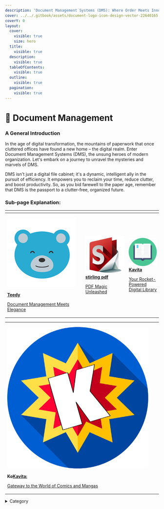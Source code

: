 ```yaml
---
description: 'Document Management Systems (DMS): Where Order Meets Innovation'
cover: ../../.gitbook/assets/document-logo-icon-design-vector-22640165.jpg
coverY: 0
layout:
  cover:
    visible: true
    size: hero
  title:
    visible: true
  description:
    visible: true
  tableOfContents:
    visible: true
  outline:
    visible: true
  pagination:
    visible: true
---
```


# 📃 Document Management

### **A General Introduction**

In the age of digital transformation, the mountains of paperwork that once cluttered offices have found a new home – the digital realm. Enter Document Management Systems (DMS), the unsung heroes of modern organization. Let's embark on a journey to unravel the mysteries and marvels of DMS.

DMS isn't just a digital file cabinet; it's a dynamic, intelligent ally in the pursuit of efficiency. It empowers you to reclaim your time, reduce clutter, and boost productivity. So, as you bid farewell to the paper age, remember that DMS is the passport to a clutter-free, organized future.

### Sub-page Explanation:



<table><thead><tr><th width="242.33333333333331"></th><th></th><th></th></tr></thead><tbody><tr><td><p><img src="../../.gitbook/assets/image (2).png" alt=""></p><p><a href="https://docs.scaleinfinite.fr/demo-deployment/document-management/teedy-deployment"><strong>Teedy</strong></a></p><p></p><p> <a href="https://docs.scaleinfinite.fr/demo-deployment/document-management/teedy-deployment">Document Management Meets Elegance</a></p></td><td><p><img src="../../.gitbook/assets/image (8) (1).png" alt="" data-size="original"><a href="https://docs.scaleinfinite.fr/demo-deployment/document-management/stirling-pdf-deployment"><strong>stirling pdf</strong></a></p><p></p><p><a href="https://docs.scaleinfinite.fr/demo-deployment/document-management/stirling-pdf-deployment">PDF Magic Unleashed</a></p></td><td><p><img src="../../.gitbook/assets/image (1) (1).png" alt="" data-size="original"><a href="https://docs.scaleinfinite.fr/demo-deployment/document-management/kavita-deployment"><strong>Kavita</strong></a></p><p></p><p><a href="https://docs.scaleinfinite.fr/demo-deployment/document-management/kavita-deployment">Your Rocket-Powered Digital Library</a></p></td></tr></tbody></table>

|                                                                                                                                                                                                                                                                                                                                                                                                                                                                                                                                                                                                                  |   |   |
| ---------------------------------------------------------------------------------------------------------------------------------------------------------------------------------------------------------------------------------------------------------------------------------------------------------------------------------------------------------------------------------------------------------------------------------------------------------------------------------------------------------------------------------------------------------------------------------------------------------------- | - | - |
| <p><a href="https://docs.scaleinfinite.fr/demo-deployment/document-management/komga-deployment"><img src="../../.gitbook/assets/image (3) (1).png" alt="" data-size="original"></a></p><p></p><p><strong>Ko</strong><a href="https://docs.scaleinfinite.fr/demo-deployment/document-management/kavita-deployment"><strong>Kavita:</strong> </a></p><p></p><p><a href="https://docs.scaleinfinite.fr/demo-deployment/document-management/komga-deployment">Gateway to the World of Comics and Mangas</a></p> |   |   |

<details>

<summary>Category</summary>

Kubernetes, cloud computing, DevOps, cloud services, hosting platform, container orchestration, cloud infrastructure, cloud deployment, cloud management, cloud technology, cloud solutions, document

</details>
